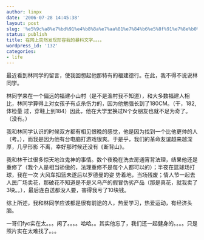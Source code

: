 ```yaml
---
author: linpx
date: '2006-07-28 14:45:38'
layout: post
slug: '%e5%9c%a8%e7%bd%91%e4%b8%8a%e7%aa%81%e7%84%b6%e5%8f%91%e7%8e%b0%e5%bd%a2%e5%ae%b9%e6%88%91%e7%9a%84%e6%9a%b4%e6%96%99%e6%96%87%e5%ad%97%e3%80%82%e3%80%82%e3%80%82%e3%80%82'
status: publish
title: 在网上突然发现形容我的暴料文字。。。。
wordpress_id: '132'
categories:
- life
---
```


最近看到林同学的留言，使我回想起他那特有的福建德行。在此，我不得不说说林同学。

林同学来在一个偏远的福建小山村（是不是渔村我不知道），和大多数福建人相比，林同学算得上对女孩子有点杀伤力的，因为他勉强长到了180CM。（干，182,体检量
过，穿鞋上到184）因此，他在大学里换过N个女朋友也就不足为奇了。（没有。）

我和林同学认识的时候双方都有相见恨晚的感觉，他是因为找到一个比他更帅的人（考。），而我是因为他有台电脑打游戏很爽。于是乎，我们的革命友谊越来越深厚，几乎形影
不离，幸好那时候还没有《断背山》。

我和林干过很多惊天地泣鬼神的事情。数个夜晚在洗衣房通宵背法理，结果他还是重修了（我个人是相当骄傲的，法理重修不是每个人都可以的）；半夜在篮球场打球，我在一次
大风车扣篮未遂后以罗德曼的姿
势着地，当场残废；情人节一起去人民广场卖花，那破花不知道是不是义乌产的假冒伪劣产品（那是真花，就我卖了3块。。），最后连白送都没人要，害得我亏了10块钱。

综上所述，我和林同学应该都是很有前途的人，热爱学习，热爱运动，有经济头脑。

  
  
一哥们fyc实在太。。。闲了。。。。哈哈。。其实他忘了，我们还一起健身的。。。。只是照片实在太难找了。。。

